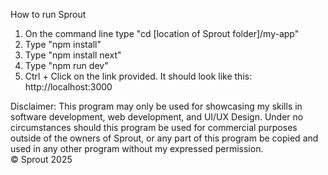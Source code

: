How to run Sprout
1. On the command line type "cd [location of Sprout folder]/my-app"
2. Type "npm install"
3. Type "npm install next"
4. Type "npm run dev"
5. Ctrl + Click on the link provided. It should look like this: http://localhost:3000

Disclaimer: This program may only be used for showcasing my skills in software development, web development, and UI/UX Design. Under no circumstances should this program be used for commercial purposes outside of the owners of Sprout, or any part of this program be copied and used in any other program without my expressed permission.  
© Sprout 2025 
